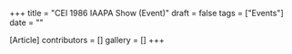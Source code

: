 +++
title = "CEI 1986 IAAPA Show (Event)"
draft = false
tags = ["Events"]
date = ""

[Article]
contributors = []
gallery = []
+++